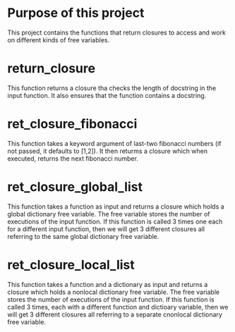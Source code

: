 # Purpose of this project
This project contains the functions that return closures to access and work on different kinds of free variables.

# return_closure
This function returns a closure tha checks  the length of docstring in the input function. It also ensures that the function
contains a docstring.

# ret_closure_fibonacci
This function takes a keyword argument of last-two fibonacci numbers (if not passed, it defaults to [1,2]).
It then returms a closure which when executed, returns the next fibonacci number.

# ret_closure_global_list
This function takes a function as input and returns a closure which holds a global dictionary free variable.
The free variable stores the number of executions of the input function. If this function is called 3 times
one each for a different input function, then we will get 3 different closures all referring to the same
global dictionary free variable.

# ret_closure_local_list
This function takes a function and a dictionary as input and returns a closure which holds a nonlocal dictionary free variable.
The free variable stores the number of executions of the input function. If this function is called 3 times, each with a different function
and dictioary variable, then we will get 3 different closures all referring to a separate cnonlocal dictionary free variable.
